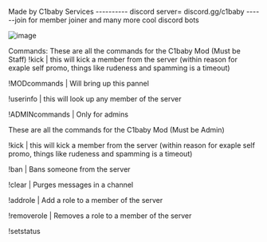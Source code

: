 Made by C1baby Services   ----------     discord server= discord.gg/c1baby ------join for member joiner and many more cool discord bots


![image](https://github.com/C1baby/C1baby-discord-moderator-bot/assets/137514685/2156e4db-6d83-4d88-8494-12b7fe7278c8) 

Commands:
These are all the commands for the C1baby Mod (Must be Staff)
!kick <mention user> <reason> | this will kick a member from the server (within reason for exaple self promo, things like rudeness and spamming is a timeout)

!MODcommands | Will bring up this pannel

!userinfo <mention member> | this will look up any member of the server

!ADMINcommands | Only for admins


These are all the commands for the C1baby Mod (Must be Admin)

!kick <mention user> <reason> | this will kick a member from the server (within reason for exaple self promo, things like rudeness and spamming is a timeout)

!ban <mention user> <Reason> | Bans someone from the server

!clear <amount of messages to delete> | Purges messages in a channel

!addrole <mention user> <role name> | Add a role to a member of the server

!removerole <mention user> <role name> | Removes a role to a member of the server

!setstatus <custom status>
